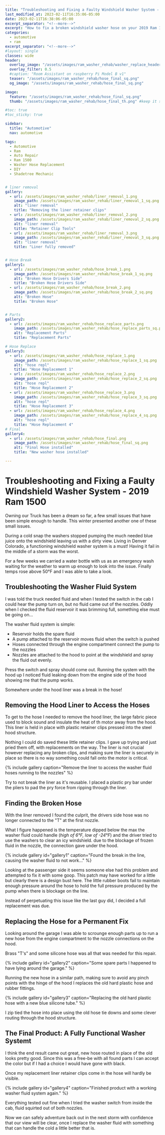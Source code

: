 ```yaml
---
title: "Troubleshooting and Fixing a Faulty Windshield Washer System - 2019 Ram 1500"
last_modified_at: 2023-02-11T16:35:06-05:00
date: 2023-02-11T16:38:06-05:00
excerpt_separator: "<!--more-->"
excerpt: "How to fix a broken windshield washer hose on your 2019 Ram 1500 Rebel with a simple, DIY repair using silicone hose and brass fittings, resulting in a functional washer system for clear views during storms."
categories:
  - automotive
  - ram
excerpt_separator: "<!--more-->"
#layout: single
classes: wide
header:
  overlay_image: "/assets/images/ram_washer_rehab/washer_replace_header.png"
  overlay_filter: 0.5
  #caption: "Room Assistant on raspberry Pi Model B v1"
  teaser: "/assets/images/ram_washer_rehab/hose_final_sq.png"
  og_image: "/assets/images/ram_washer_rehab/hose_final_sq.png"

image:
  feature: "/assets/images/ram_washer_rehab/hose_final_sq.png"
  thumb: "/assets/images/ram_washer_rehab/hose_final_th.png" #keep it square 200x200 px is good

#toc: true
#toc_sticky: true

sidebar:
  title: "Automotive"
  nav: automotive

tags:
  - Automotive
  - Ram
  - Auto Repair
  - Ram 1500
  - Washer Hose Replacement
  - DIY
  - Shadetree Mechanic


# liner removal
gallery:
  - url: /assets/images/ram_washer_rehab/liner_removal_1.png
    image_path: /assets/images/ram_washer_rehab/liner_removal_1_sq.png
    alt: "liner removal"
    title: "Removing the liner retainer clips"
  - url: /assets/images/ram_washer_rehab/liner_removal_2.png
    image_path: /assets/images/ram_washer_rehab/liner_removal_2_sq.png
    alt: "liner removal"
    title: "Retainer Clip Tools"
  - url: /assets/images/ram_washer_rehab/liner_removal_3.png
    image_path: /assets/images/ram_washer_rehab/liner_removal_3_sq.png
    alt: "liner removal"
    title: "Liner fully removed"


# Hose Break
gallery1:
  - url: /assets/images/ram_washer_rehab/hose_break_1.png
    image_path: /assets/images/ram_washer_rehab/hose_break_1_sq.png
    alt: "Broken Hose Drivers Side"
    title: "Broken Hose Drivers Side"
  - url: /assets/images/ram_washer_rehab/hose_break_2.png
    image_path: /assets/images/ram_washer_rehab/hose_break_2_sq.png
    alt: "Broken Hose"
    title: "Broken Hose"


# Parts
gallery2:
  - url: /assets/images/ram_washer_rehab/hose_replace_parts.png
    image_path: /assets/images/ram_washer_rehab/hose_replace_parts_sq.png
    alt: "Replacement Parts"
    title: "Replacement Parts"

# Hose Replace
gallery3:
  - url: /assets/images/ram_washer_rehab/hose_replace_1.png
    image_path: /assets/images/ram_washer_rehab/hose_replace_1_sq.png
    alt: "hose repl"
    title: "Hose Replacement 1"
  - url: /assets/images/ram_washer_rehab/hose_replace_2.png
    image_path: /assets/images/ram_washer_rehab/hose_replace_2_sq.png
    alt: "hose repl"
    title: "Hose Replacement 2"
  - url: /assets/images/ram_washer_rehab/hose_replace_3.png
    image_path: /assets/images/ram_washer_rehab/hose_replace_3_sq.png
    alt: "hose repl"
    title: "Hose Replacement 3"
  - url: /assets/images/ram_washer_rehab/hose_replace_4.png
    image_path: /assets/images/ram_washer_rehab/hose_replace_4_sq.png
    alt: "hose repl"
    title: "Hose Replacement 4"
# Final 
gallery4:
  - url: /assets/images/ram_washer_rehab/hose_final.png
    image_path: /assets/images/ram_washer_rehab/hose_final_sq.png
    alt: "Final Hose installed"
    title: "New washer hose installed"

---
```


# Troubleshooting and Fixing a Faulty Windshield Washer System - 2019 Ram 1500

Owning our Truck has been a dream so far, a few small issues that have been simple enough to handle. This winter presented another one of these small issues. 

During a cold snap the washers stopped pumping the much needed blue juice onto the windshield leaving us with a dirty view. Living in Denver Colorado, a functioning windshield washer system is a must! Having it fail in the middle of a storm was the worst. 

For a few weeks we carried a water bottle with us as an emergency wash waiting for the weather to warm up enough to look into the issue. Finally temps rose above 50°F and I was able to take a look.

## Troubleshooting the Washer Fluid System

I was told the truck needed fluid and when I tested the switch in the cab I could hear the pump turn on, but no fluid came out of the nozzles. Oddly when I checked the fluid reservoir it was brimming full, something else must be going on...

The washer fluid system is simple:

- Reservoir holds the spare fluid
- A pump attached to the reservoir moves fluid when the switch is pushed
- Hoses connected through the engine compartment connect the pump to the nozzles
- Nozzles are attached to the hood to point at the windshield and spray the fluid out evenly.

Press the switch and spray should come out. Running the system with the hood up I noticed fluid leaking down from the engine side of the hood showing me that the pump works. 

Somewhere under the hood liner was a break in the hose!

## Removing the Hood Liner to Access the Hoses

 To get to the hose I needed to remove the hood liner, the large fabric piece used to block sound and insulate the heat of th motor away from the hood. This liner is held in place with plastic retainer clips pressed into the steel hood structure.

 Nothing I could do saved these little retainer clips. I gave up trying and just pried them off, with replacements on the way. The liner is not crucial however replacing any broken clips, and making sure the liner is securely in place so there is no way something could fall onto the motor is critical.

{% include gallery caption="Remove the liner to access the washer fluid hoses running to the nozzles"  %}

 Try to not break the liner as it's reusable. I placed a plastic pry bar under the pliers to pad the pry force from ripping through the liner.

## Finding the Broken Hose

With the liner removed I found the culprit, the drivers side hose was no longer connected to the "T" at the first nozzle.

What I figure happened is the temperature dipped below the max the washer fluid could handle (*high of 6°F, low of -24°F*) and the driver tried to use the washers to clear an icy windshield. due to the blockage of frozen fluid in the nozzle, the connection gave under the hood. 

{% include gallery id="gallery1" caption="Found the break in the line, causing the washer fluid to not work..." %}

Looking at the passenger side it seems someone else had this problem and attempted to fix it with some goop. This patch may have worked for a little but clearly there is a design bust here. The little rubber boots fail to maintain enough pressure around the hose to hold the full pressure produced by the pump when there is blockage on the line. 

Instead of perpetuating this issue like the last guy did, I decided a full replacement was due.

## Replacing the Hose for a Permanent Fix

Looking around the garage I was able to scrounge enough parts up to run a new hose from the engine compartment to the nozzle connections on the hood.

Brass "T's" and some silicone hose was all that was needed for this repair.

{% include gallery id="gallery2" caption="Some spare parts I happened to have lying around the garage." %}

Running the new hose in a similar path, making sure to avoid any pinch points with the hinge of the hood I replaces the old hard plastic hose and rubber fittings. 

{% include gallery id="gallery3" caption="Replacing the old hard plastic hose with a new blue silicone tube." %}

I zip tied the hose into place using the old hose tie downs and some clever routing through the hood structure. 

## The Final Product: A Fully Functional Washer Systemt

I think the end result came out great, new hose routed in place of the old looks pretty good. Since this was a free-be with all found parts I can accept the color but if I had a choice I would have gone with black. 

Once my replacement liner retainer clips come in the hose will hardly be visible. 

{% include gallery id="gallery4" caption="Finished product with a working washer fluid system again." %}

Everything tested out fine when I tried the washer switch from inside the cab, fluid squirted out of both nozzles. 

Now we can safely adventure back out in the next storm with confidence that our view will be clear, once I replace the washer fluid with something that can handle the cold a little better that is.